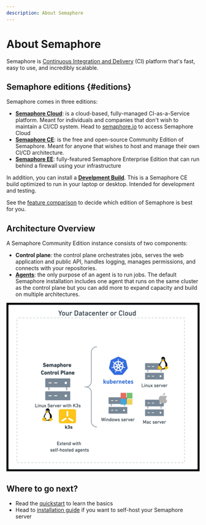 ```yaml
---
description: About Semaphore
---
```


# About Semaphore

Semaphore is [Continuous Integration and Delivery](https://semaphore.io/continuous-integration) (CI) platform that's fast, easy to use, and incredibly scalable.

## Semaphore editions {#editions}

Semaphore comes in three editions:

- **[Semaphore Cloud](/getting-started/about-semaphore)**: is a cloud-based, fully-managed CI-as-a-Service platform. Meant for individuals and companies that don't wish to maintain a CI/CD system. Head to [semaphore.io](https://semaphore.io) to access Semaphore Cloud
- **[Semaphore CE](/CE/getting-started/install)**: is the free and open-source Community Edition of Semaphore. Meant for anyone that wishes to host and manage their own CI/CD architecture.
- **[Semaphore EE](/EE/getting-started/install)**: fully-featured Semaphore Enterprise Edition that can run behind a firewall using your infrastructure

In addition, you can install a **[Develpment Build](/CE/getting-started/install-local)**. This is a Semaphore CE build optimized to run in your laptop or desktop. Intended for development and testing.

See the [feature comparison](./features) to decide which edition of Semaphore is best for you.

## Architecture Overview

A Semaphore Community Edition instance consists of two components:

- **Control plane**: the control plane orchestrates jobs, serves the web application and public API, handles logging, manages permissions, and connects with your repositories.
- [**Agents**](../using-semaphore/self-hosted): the only purpose of an agent is to run jobs. The default Semaphore installation includes one agent that runs on the same cluster as the control plane but you can add more to expand capacity and build on multiple architectures.

![Semaphore architecture](./img/arch-semaphore.jpg)

## Where to go next?

- Read the [quickstart](./quickstart) to learn the basics
- Head to [installation guide](./install) if you want to self-host your Semaphore server

<!-- new api: [API documentation](../openapi-spec/semaphore-public-api.info.mdx) --->
